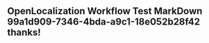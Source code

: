<properties
ms.topic="hero-topic1"
ms.test1="hero-topic"
ms.test2="test"/>

## OpenLocalization Workflow Test MarkDown 99a1d909-7346-4bda-a9c1-18e052b28f42 thanks!
